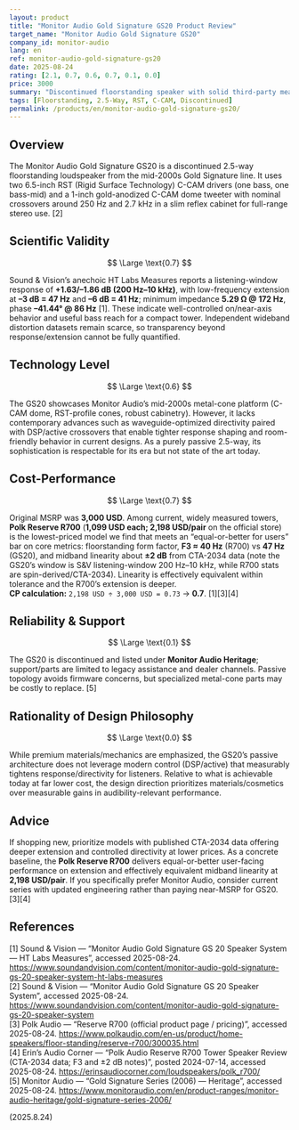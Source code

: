 ```yaml
---
layout: product
title: "Monitor Audio Gold Signature GS20 Product Review"
target_name: "Monitor Audio Gold Signature GS20"
company_id: monitor-audio
lang: en
ref: monitor-audio-gold-signature-gs20
date: 2025-08-24
rating: [2.1, 0.7, 0.6, 0.7, 0.1, 0.0]
price: 3000
summary: "Discontinued floorstanding speaker with solid third-party measurements but only middling cost-performance against current towers like Polk’s R700"
tags: [Floorstanding, 2.5-Way, RST, C-CAM, Discontinued]
permalink: /products/en/monitor-audio-gold-signature-gs20/
---
```


## Overview

The Monitor Audio Gold Signature GS20 is a discontinued 2.5-way floorstanding loudspeaker from the mid-2000s Gold Signature line. It uses two 6.5-inch RST (Rigid Surface Technology) C-CAM drivers (one bass, one bass-mid) and a 1-inch gold-anodized C-CAM dome tweeter with nominal crossovers around 250 Hz and 2.7 kHz in a slim reflex cabinet for full-range stereo use. [2]

## Scientific Validity

$$ \Large \text{0.7} $$

Sound & Vision’s anechoic HT Labs Measures reports a listening-window response of **+1.63/–1.86 dB (200 Hz–10 kHz)**, with low-frequency extension at **–3 dB = 47 Hz** and **–6 dB = 41 Hz**; minimum impedance **5.29 Ω @ 172 Hz**, phase **–41.44° @ 86 Hz** [1]. These indicate well-controlled on/near-axis behavior and useful bass reach for a compact tower. Independent wideband distortion datasets remain scarce, so transparency beyond response/extension cannot be fully quantified.

## Technology Level

$$ \Large \text{0.6} $$

The GS20 showcases Monitor Audio’s mid-2000s metal-cone platform (C-CAM dome, RST-profile cones, robust cabinetry). However, it lacks contemporary advances such as waveguide-optimized directivity paired with DSP/active crossovers that enable tighter response shaping and room-friendly behavior in current designs. As a purely passive 2.5-way, its sophistication is respectable for its era but not state of the art today.

## Cost-Performance

$$ \Large \text{0.7} $$

Original MSRP was **3,000 USD**. Among current, widely measured towers, **Polk Reserve R700** (**1,099 USD each; 2,198 USD/pair** on the official store) is the lowest-priced model we find that meets an “equal-or-better for users” bar on core metrics: floorstanding form factor, **F3 ≈ 40 Hz** (R700) vs **47 Hz** (GS20), and midband linearity about **±2 dB** from CTA-2034 data (note the GS20’s window is S&V listening-window 200 Hz–10 kHz, while R700 stats are spin-derived/CTA-2034). Linearity is effectively equivalent within tolerance and the R700’s extension is deeper.  
**CP calculation:** `2,198 USD ÷ 3,000 USD = 0.73` → **0.7**. [1][3][4]

## Reliability & Support

$$ \Large \text{0.1} $$

The GS20 is discontinued and listed under **Monitor Audio Heritage**; support/parts are limited to legacy assistance and dealer channels. Passive topology avoids firmware concerns, but specialized metal-cone parts may be costly to replace. [5]

## Rationality of Design Philosophy

$$ \Large \text{0.0} $$

While premium materials/mechanics are emphasized, the GS20’s passive architecture does not leverage modern control (DSP/active) that measurably tightens response/directivity for listeners. Relative to what is achievable today at far lower cost, the design direction prioritizes materials/cosmetics over measurable gains in audibility-relevant performance.

## Advice

If shopping new, prioritize models with published CTA-2034 data offering deeper extension and controlled directivity at lower prices. As a concrete baseline, the **Polk Reserve R700** delivers equal-or-better user-facing performance on extension and effectively equivalent midband linearity at **2,198 USD/pair**. If you specifically prefer Monitor Audio, consider current series with updated engineering rather than paying near-MSRP for GS20. [3][4]

## References

[1] Sound & Vision — “Monitor Audio Gold Signature GS 20 Speaker System — HT Labs Measures”, accessed 2025-08-24. https://www.soundandvision.com/content/monitor-audio-gold-signature-gs-20-speaker-system-ht-labs-measures  
[2] Sound & Vision — “Monitor Audio Gold Signature GS 20 Speaker System”, accessed 2025-08-24. https://www.soundandvision.com/content/monitor-audio-gold-signature-gs-20-speaker-system  
[3] Polk Audio — “Reserve R700 (official product page / pricing)”, accessed 2025-08-24. https://www.polkaudio.com/en-us/product/home-speakers/floor-standing/reserve-r700/300035.html  
[4] Erin’s Audio Corner — “Polk Audio Reserve R700 Tower Speaker Review (CTA-2034 data; F3 and ±2 dB notes)”, posted 2024-07-14, accessed 2025-08-24. https://erinsaudiocorner.com/loudspeakers/polk_r700/  
[5] Monitor Audio — “Gold Signature Series (2006) — Heritage”, accessed 2025-08-24. https://www.monitoraudio.com/en/product-ranges/monitor-audio-heritage/gold-signature-series-2006/

(2025.8.24)


